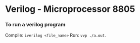 # Verilog - Microprocessor 8805

### To run a verilog program
Compile: `iverilog <file_name>`
Run: `vvp ./a.out`.
